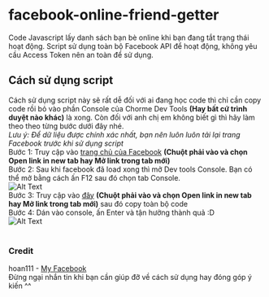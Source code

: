 # facebook-online-friend-getter

Code Javascript lấy danh sách bạn bè online khi bạn đang tắt trạng thái hoạt động. Script sử dụng toàn bộ Facebook API để hoạt động, không yêu cầu Access Token nên an toàn để sử dụng.

## Cách sử dụng script
Cách sử dụng script này sẽ rất dễ đối với ai đang học code thì chỉ cần copy code rồi bỏ vào phần Console của Chorme Dev Tools **(Hay bất cứ trình duyệt nào khác)** là xong. Còn đối với anh chị em không biết gì thì hãy làm theo theo từng bước dưới đây nhé.</br>
*Lưu ý: Để dữ liệu được chính xác nhất, bạn nên luôn luôn tải lại trang Facebook trước khi sử dụng script*</br>
Bước 1: Truy cập vào [trang chủ của Facebook](https://fb.com) **(Chuột phải vào và chọn Open link in new tab hay Mở link trong tab mới)**</br>
Bước 2: Sau khi facebook đã load xong thì mở Dev tools Console. Bạn có thể mở bằng cách ấn F12 sau đó chọn tab Console.</br>
![Alt Text](https://support.patreon.com/hc/article_attachments/4405496920333/Chrome-Console.gif)</br>
Bước 3: Truy cập vào [đây](https://raw.githubusercontent.com/hoan111/facebook-online-friend-getter/main/facebook-online-friends.js) **(Chuột phải vào và chọn Open link in new tab hay Mở link trong tab mới)** sau đó copy toàn bộ code</br>
Bước 4: Dán vào console, ấn Enter và tận hưởng thành quả :D</br>
![Alt Text](https://media.giphy.com/media/gUcmzvDa7TqG1IPa99/giphy.gif)</br>
</br>
### Credit
hoan111 - [My Facebook](https://fb.com/te.nguyenku)</br>
Đừng ngại nhắn tin khi bạn cần giúp đỡ về cách sử dụng hay đóng góp ý kiến ^^




